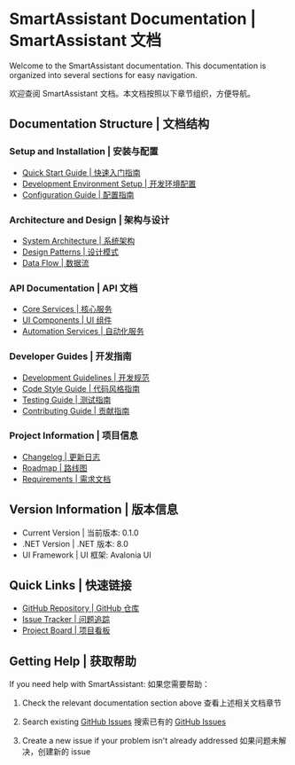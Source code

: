 # SmartAssistant Documentation | SmartAssistant 文档

Welcome to the SmartAssistant documentation. This documentation is organized into several sections for easy navigation.

欢迎查阅 SmartAssistant 文档。本文档按照以下章节组织，方便导航。

## Documentation Structure | 文档结构

### Setup and Installation | 安装与配置
- [Quick Start Guide | 快速入门指南](./setup/quickstart.md)
- [Development Environment Setup | 开发环境配置](./setup/dev-environment.md)
- [Configuration Guide | 配置指南](./setup/configuration.md)

### Architecture and Design | 架构与设计
- [System Architecture | 系统架构](./architecture/system-architecture.md)
- [Design Patterns | 设计模式](./architecture/design-patterns.md)
- [Data Flow | 数据流](./architecture/data-flow.md)

### API Documentation | API 文档
- [Core Services | 核心服务](./api/core-services.md)
- [UI Components | UI 组件](./api/ui-components.md)
- [Automation Services | 自动化服务](./api/automation-services.md)

### Developer Guides | 开发指南
- [Development Guidelines | 开发规范](./guides/development-guidelines.md)
- [Code Style Guide | 代码风格指南](./guides/code-style.md)
- [Testing Guide | 测试指南](./guides/testing.md)
- [Contributing Guide | 贡献指南](./guides/contributing.md)

### Project Information | 项目信息
- [Changelog | 更新日志](./CHANGELOG.md)
- [Roadmap | 路线图](./ROADMAP.md)
- [Requirements | 需求文档](./REQUIREMENTS.md)

## Version Information | 版本信息

- Current Version | 当前版本: 0.1.0
- .NET Version | .NET 版本: 8.0
- UI Framework | UI 框架: Avalonia UI

## Quick Links | 快速链接

- [GitHub Repository | GitHub 仓库](https://github.com/SGHD666/SmartAssistant)
- [Issue Tracker | 问题追踪](https://github.com/SGHD666/SmartAssistant/issues)
- [Project Board | 项目看板](https://github.com/SGHD666/SmartAssistant/projects)

## Getting Help | 获取帮助

If you need help with SmartAssistant:
如果您需要帮助：

1. Check the relevant documentation section above
   查看上述相关文档章节

2. Search existing [GitHub Issues](https://github.com/SGHD666/SmartAssistant/issues)
   搜索已有的 [GitHub Issues](https://github.com/SGHD666/SmartAssistant/issues)

3. Create a new issue if your problem isn't already addressed
   如果问题未解决，创建新的 issue
